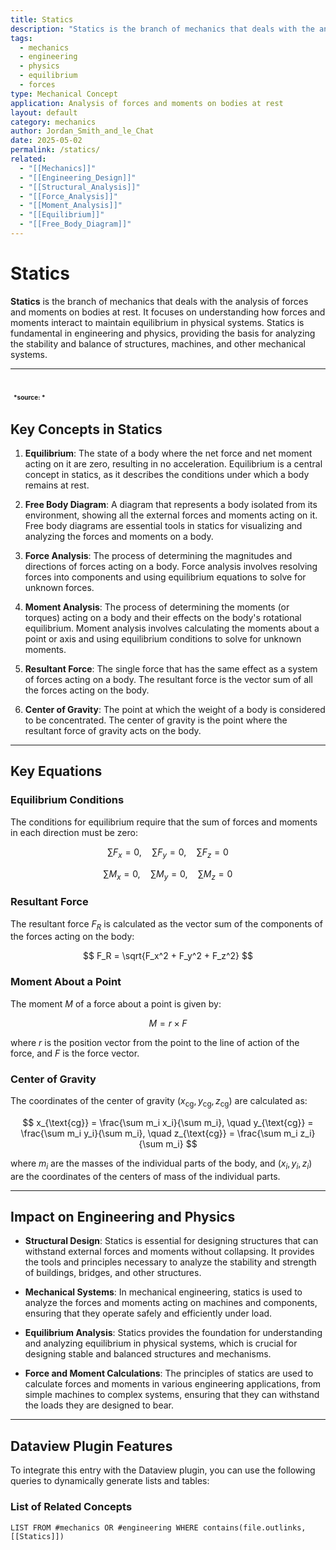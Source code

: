 ```yaml
---
title: Statics
description: "Statics is the branch of mechanics that deals with the analysis of forces and moments on bodies at rest."
tags:
  - mechanics
  - engineering
  - physics
  - equilibrium
  - forces
type: Mechanical Concept
application: Analysis of forces and moments on bodies at rest
layout: default
category: mechanics
author: Jordan_Smith_and_le_Chat
date: 2025-05-02
permalink: /statics/
related:
  - "[[Mechanics]]"
  - "[[Engineering_Design]]"
  - "[[Structural_Analysis]]"
  - "[[Force_Analysis]]"
  - "[[Moment_Analysis]]"
  - "[[Equilibrium]]"
  - "[[Free_Body_Diagram]]"
---
```


# Statics

**Statics** is the branch of mechanics that deals with the analysis of forces and moments on bodies at rest. It focuses on understanding how forces and moments interact to maintain equilibrium in physical systems. Statics is fundamental in engineering and physics, providing the basis for analyzing the stability and balance of structures, machines, and other mechanical systems.

---
<img src=" "></img>
<font size=1>*source: *</font>
---

## Key Concepts in Statics

1. **Equilibrium**: The state of a body where the net force and net moment acting on it are zero, resulting in no acceleration. Equilibrium is a central concept in statics, as it describes the conditions under which a body remains at rest.
   <br>

2. **Free Body Diagram**: A diagram that represents a body isolated from its environment, showing all the external forces and moments acting on it. Free body diagrams are essential tools in statics for visualizing and analyzing the forces and moments on a body.
   <br>

3. **Force Analysis**: The process of determining the magnitudes and directions of forces acting on a body. Force analysis involves resolving forces into components and using equilibrium equations to solve for unknown forces.
   <br>

4. **Moment Analysis**: The process of determining the moments (or torques) acting on a body and their effects on the body's rotational equilibrium. Moment analysis involves calculating the moments about a point or axis and using equilibrium conditions to solve for unknown moments.
   <br>

5. **Resultant Force**: The single force that has the same effect as a system of forces acting on a body. The resultant force is the vector sum of all the forces acting on the body.
   <br>

6. **Center of Gravity**: The point at which the weight of a body is considered to be concentrated. The center of gravity is the point where the resultant force of gravity acts on the body.
   <br>

---

## Key Equations

### Equilibrium Conditions

The conditions for equilibrium require that the sum of forces and moments in each direction must be zero:

$$
\sum F_x = 0, \quad \sum F_y = 0, \quad \sum F_z = 0
$$

$$
\sum M_x = 0, \quad \sum M_y = 0, \quad \sum M_z = 0
$$

### Resultant Force

The resultant force $F_R$ is calculated as the vector sum of the components of the forces acting on the body:

$$
F_R = \sqrt{F_x^2 + F_y^2 + F_z^2}
$$

### Moment About a Point

The moment $M$ of a force about a point is given by:

$$
M = r \times F
$$

where $r$ is the position vector from the point to the line of action of the force, and $F$ is the force vector.

### Center of Gravity

The coordinates of the center of gravity $(x_{\text{cg}}, y_{\text{cg}}, z_{\text{cg}})$ are calculated as:

$$
x_{\text{cg}} = \frac{\sum m_i x_i}{\sum m_i}, \quad y_{\text{cg}} = \frac{\sum m_i y_i}{\sum m_i}, \quad z_{\text{cg}} = \frac{\sum m_i z_i}{\sum m_i}
$$

where $m_i$ are the masses of the individual parts of the body, and $(x_i, y_i, z_i)$ are the coordinates of the centers of mass of the individual parts.

---

## Impact on Engineering and Physics

- **Structural Design**: Statics is essential for designing structures that can withstand external forces and moments without collapsing. It provides the tools and principles necessary to analyze the stability and strength of buildings, bridges, and other structures.
  <br>

- **Mechanical Systems**: In mechanical engineering, statics is used to analyze the forces and moments acting on machines and components, ensuring that they operate safely and efficiently under load.
  <br>

- **Equilibrium Analysis**: Statics provides the foundation for understanding and analyzing equilibrium in physical systems, which is crucial for designing stable and balanced structures and mechanisms.
  <br>

- **Force and Moment Calculations**: The principles of statics are used to calculate forces and moments in various engineering applications, from simple machines to complex systems, ensuring that they can withstand the loads they are designed to bear.
  <br>

---

## Dataview Plugin Features

To integrate this entry with the Dataview plugin, you can use the following queries to dynamically generate lists and tables:

### List of Related Concepts

```dataview
LIST FROM #mechanics OR #engineering WHERE contains(file.outlinks, [[Statics]])

